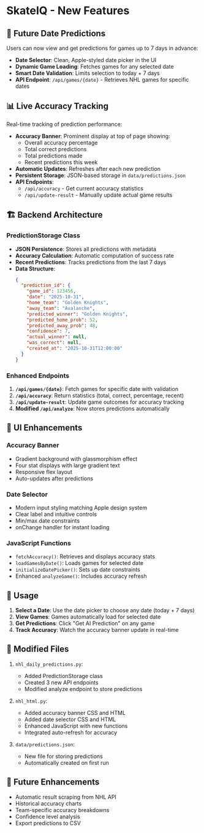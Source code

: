 # SkateIQ - New Features

## 🎯 Future Date Predictions
Users can now view and get predictions for games up to 7 days in advance:
- **Date Selector**: Clean, Apple-styled date picker in the UI
- **Dynamic Game Loading**: Fetches games for any selected date
- **Smart Date Validation**: Limits selection to today + 7 days
- **API Endpoint**: `/api/games/{date}` - Retrieves NHL games for specific dates

## 📊 Live Accuracy Tracking
Real-time tracking of prediction performance:
- **Accuracy Banner**: Prominent display at top of page showing:
  - Overall accuracy percentage
  - Total correct predictions
  - Total predictions made
  - Recent predictions this week
- **Automatic Updates**: Refreshes after each new prediction
- **Persistent Storage**: JSON-based storage in `data/predictions.json`
- **API Endpoints**:
  - `/api/accuracy` - Get current accuracy statistics
  - `/api/update-result` - Manually update actual game results

## 🏗️ Backend Architecture

### PredictionStorage Class
- **JSON Persistence**: Stores all predictions with metadata
- **Accuracy Calculation**: Automatic computation of success rate
- **Recent Predictions**: Tracks predictions from the last 7 days
- **Data Structure**:
  ```json
  {
    "prediction_id": {
      "game_id": 123456,
      "date": "2025-10-31",
      "home_team": "Golden Knights",
      "away_team": "Avalanche",
      "predicted_winner": "Golden Knights",
      "predicted_home_prob": 52,
      "predicted_away_prob": 48,
      "confidence": 7,
      "actual_winner": null,
      "was_correct": null,
      "created_at": "2025-10-31T12:00:00"
    }
  }
  ```

### Enhanced Endpoints
1. **`/api/games/{date}`**: Fetch games for specific date with validation
2. **`/api/accuracy`**: Return statistics (total, correct, percentage, recent)
3. **`/api/update-result`**: Update game outcomes for accuracy tracking
4. **Modified `/api/analyze`**: Now stores predictions automatically

## 🎨 UI Enhancements

### Accuracy Banner
- Gradient background with glassmorphism effect
- Four stat displays with large gradient text
- Responsive flex layout
- Auto-updates after predictions

### Date Selector
- Modern input styling matching Apple design system
- Clear label and intuitive controls
- Min/max date constraints
- onChange handler for instant loading

### JavaScript Functions
- `fetchAccuracy()`: Retrieves and displays accuracy stats
- `loadGamesByDate()`: Loads games for selected date
- `initializeDatePicker()`: Sets up date constraints
- Enhanced `analyzeGame()`: Includes accuracy refresh

## 🚀 Usage

1. **Select a Date**: Use the date picker to choose any date (today + 7 days)
2. **View Games**: Games automatically load for selected date
3. **Get Predictions**: Click "Get AI Prediction" on any game
4. **Track Accuracy**: Watch the accuracy banner update in real-time

## 📁 Modified Files

1. `nhl_daily_predictions.py`:
   - Added PredictionStorage class
   - Created 3 new API endpoints
   - Modified analyze endpoint to store predictions

2. `nhl_html.py`:
   - Added accuracy banner CSS and HTML
   - Added date selector CSS and HTML
   - Enhanced JavaScript with new functions
   - Integrated auto-refresh for accuracy

3. `data/predictions.json`:
   - New file for storing predictions
   - Automatically created on first run

## 🔮 Future Enhancements
- Automatic result scraping from NHL API
- Historical accuracy charts
- Team-specific accuracy breakdowns
- Confidence level analysis
- Export predictions to CSV
